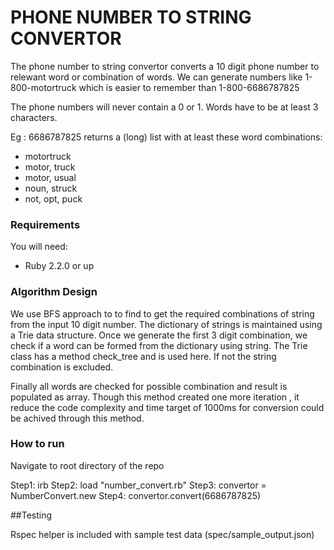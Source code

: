 # PHONE NUMBER TO STRING CONVERTOR


The phone number to string convertor converts a 10 digit phone number to relewant word or combination of words. We can generate numbers like 1-800-motortruck which is easier to remember than 1-800-6686787825

The phone numbers will never contain a 0 or 1. 
Words have to be at least 3 characters.

Eg : 6686787825 returns a (long) list with at least these word combinations:

* motortruck
* motor, truck
* motor, usual
* noun, struck
* not, opt, puck


### Requirements

You will need:

* Ruby 2.2.0 or up


### Algorithm Design 

We use BFS approach to to find to get the required combinations of string from the input 10 digit number.
The dictionary of strings is maintained using a Trie data structure.
Once we generate the first 3 digit combination, we check if a word can be formed from the dictionary using string. The Trie class has a method check_tree and is used here. If not the string combination is excluded.

Finally all words are checked for possible combination and result is populated as array. Though this method created one more iteration , it reduce the code complexity and time target of 1000ms for conversion could be achived through this method.


### How to run 
Navigate to root directory of the repo

Step1: irb
Step2: load "number_convert.rb"
Step3: convertor = NumberConvert.new
Step4: convertor.convert(6686787825)

##Testing

Rspec helper is included with sample test data (spec/sample_output.json)



